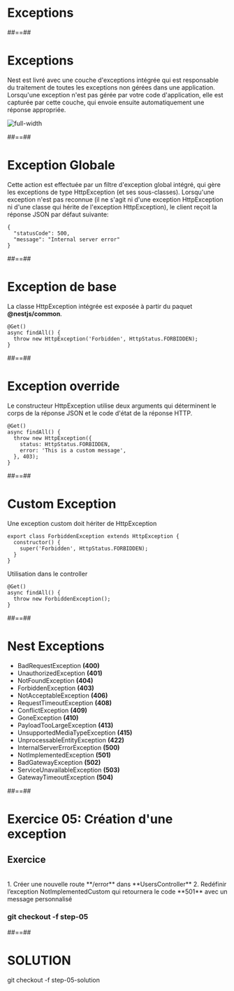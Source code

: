 <!-- .slide: class="transition-orange sfeir-bg-white-4" -->

# Exceptions

##==##
# Exceptions
Nest est livré avec une couche d'exceptions intégrée qui est responsable du traitement de toutes les exceptions non gérées dans une application. Lorsqu'une exception n'est pas gérée par votre code d'application, elle est capturée par cette couche, qui envoie ensuite automatiquement une réponse appropriée.

![full-width](./assets/images/g5c62ad2ab9_0_374.png)

##==##
# Exception Globale

Cette action est effectuée par un filtre d'exception global intégré, qui gère les exceptions de type HttpException (et ses sous-classes). Lorsqu'une exception n'est pas reconnue (il ne s'agit ni d'une exception HttpException ni d'une classe qui hérite de l'exception HttpException), le client reçoit la réponse JSON par défaut suivante:
```
{
  "statusCode": 500,
  "message": "Internal server error"
}
```

##==##
# Exception de base
La classe HttpException intégrée est exposée à partir du paquet **@nestjs/common**.
```
@Get()
async findAll() {
  throw new HttpException('Forbidden', HttpStatus.FORBIDDEN);
}
```

##==##
# Exception override
Le constructeur HttpException utilise deux arguments qui déterminent le corps de la réponse JSON et le code d'état de la réponse HTTP.

```
@Get()
async findAll() {
  throw new HttpException({
    status: HttpStatus.FORBIDDEN,
    error: 'This is a custom message',
  }, 403);
}
```

##==##
# Custom Exception
Une exception custom doit hériter de HttpException

```
export class ForbiddenException extends HttpException {
  constructor() {
    super('Forbidden', HttpStatus.FORBIDDEN);
  }
}
```

Utilisation dans le controller

```
@Get()
async findAll() {
  throw new ForbiddenException();
}
```

##==##
# Nest Exceptions
* BadRequestException **(400)**
* UnauthorizedException **(401)**
* NotFoundException **(404)**
* ForbiddenException **(403)**
* NotAcceptableException **(406)**
* RequestTimeoutException **(408)**
* ConflictException **(409)**
* GoneException **(410)**
* PayloadTooLargeException **(413)**
* UnsupportedMediaTypeException **(415)**
* UnprocessableEntityException **(422)**
* InternalServerErrorException **(500)**
* NotImplementedException **(501)**
* BadGatewayException **(502)**
* ServiceUnavailableException **(503)**
* GatewayTimeoutException **(504)**

##==##
<!-- .slide: class="exercice sfeir-bg-pink" -->

# Exercice 05: Création d'une exception
## Exercice

<br>
1. Créer une nouvelle route **/error** dans **UsersController**
2. Redéfinir l’exception NotImplementedCustom qui retournera le code **501** avec un message personnalisé
<br>

### git checkout -f step-05

##==##
<!-- .slide: class="sfeir-bg-white-4" -->

# SOLUTION
  <div class="full-center">git checkout -f step-05-solution</div>








